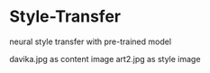 # Style-Transfer

neural style transfer with pre-trained model

davika.jpg as content image
art2.jpg  as style image

